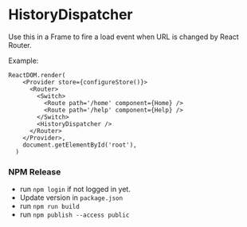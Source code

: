 # HistoryDispatcher

Use this in a Frame to fire a load event when URL is changed by React Router.

Example:

```
ReactDOM.render(
    <Provider store={configureStore()}>
      <Router>
        <Switch>
          <Route path='/home' component={Home} />
          <Route path='/help' component={Help} />
        </Switch>
        <HistoryDispatcher />
      </Router>
    </Provider>,
    document.getElementById('root'),
  )
```

### NPM Release

- run `npm login` if not logged in yet.
- Update version in `package.json`
- run `npm run build`
- run `npm publish --access public`
